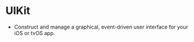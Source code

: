 # UIKit


- Construct and manage a graphical, event-driven user interface for your iOS or tvOS app. 
